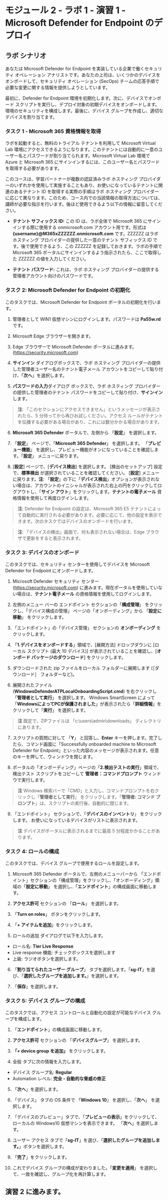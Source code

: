 # モジュール 2 - ラボ 1 - 演習 1 - Microsoft Defender for Endpoint のデプロイ

## ラボ シナリオ

あなたは Microsoft Defender for Endpoint を実装している企業で働くセキュリティ オペレーション アナリストです。あなたの上司は、いくつかのデバイスをオンボードして、セキュリティ オペレーション (SecOps) チームの応答手順で必要な変更に関する情報を提供しようとしています。

最初に、Defender for Endpoint 環境を初期化します。次に、デバイスでオンボード スクリプトを実行し、デプロイ対象の初期デバイスをオンボードします。環境のセキュリティを構成します。最後に、デバイス グループを作成し、適切なデバイスを割り当てます。

### タスク 1 - Microsoft 365 資格情報を取得

ラボを起動すると、無料のトライアル テナントを利用して Microsoft Virtual Lab 環境にアクセスできるようになります。このテナントには自動的に一意のユーザー名とパスワードが割り当てられます。Microsoft Virtual Lab 環境で Azure と Microsoft 365 にサインインするには、このユーザー名とパスワードを取得する必要があります。 

このコースは、学習パートナーが複数の認証済みラボ ホスティング プロバイダーのいずれかを使用して実施することもあり、お使いになっているテナントに関連のあるテナント ID を取得する実際の手順はラボ ホスティング プロバイダーに応じて異なります。このため、コース内での当該情報の取得方法については、講師が必要な指示を行います。後ほど使用できるよう以下の情報に留意してください。

- **テナント サフィックス ID:** この ID は、ラボ全体で Microsoft 365 にサインインする際に使用する onmicrosoft.com アカウント用です。形式は **{username}@M365xZZZZZZ.onmicrosoft.com** です。ZZZZZZ はラボ ホスティング プロバイダーの提供した一意のテナント サフィックス ID です。後で使用できるよう、この ZZZZZZ を記録しておきます。ラボの手順で Microsoft 365 ポータルにサインインするよう指示されたら、ここで取得した ZZZZZZ の値を入力してください。
    
- **テナント パスワード:** これは、ラボ ホスティング プロバイダーの提供する管理者アカウント向けのパスワードです。
	

### タスク 2: Microsoft Defender for Endpoint の初期化

このタスクでは、Microsoft Defender for Endpoint ポータルの初期化を行います。

1. 管理者として WIN1 仮想マシンにログインします。パスワードは **Pa55w.rd** です。  

2. Microsoft Edge ブラウザーを開きます。

3. Edge ブラウザーで Microsoft Defender ポータルに進みます。 (https://security.microsoft.com)

4. **サインイン** ダイアログボックスで、ラボ ホスティング プロバイダーの提供した管理者ユーザー名のテナント電子メール アカウントをコピーして貼り付け、「**次へ**」を選択します。

5. **パスワードの入力**ダイアログ ボックスで、ラボ ホスティング プロバイダーの提供した管理者のテナント パスワードをコピーして貼り付け、**サインイン**します。

> **注**: 「このセクションにアクセスできません」というメッセージが表示されたら、5 分待ってから再びお試しください。アクセス ルールがテナントを伝播する必要がある場合があり、これには数分かかる場合があります。  

6. **Microsoft 365 Defender** ポータルで、左側から 「**設定**」 を選択します。

7. 「**設定**」 ページで、「**Microsoft 365 Defender**」 を選択します。  「**プレビュー機能**」 を選択し、プレビュー機能がオンになっていることを確認します。「**設定**」 メニューに戻ります。

8. [**設定**] ページで、[**デバイス検出**] を選択します。 [検出のセットアップ] 設定で、**標準検出** が選択されていることを確認してください。 [**設定**] メニューに戻ります。**注**: 「**設定**」の下に「**デバイス検出**」オプションが表示されない場合は、アカウントのイニシャルが表示された右上の円をクリックしてログアウトし、「**サイン アウト**」をクリックします。**テナントの電子メール** 資格情報を使用して再度ログインします。

> **注**: Defender for Endpoint の設定は、Microsoft 365 E5 テナントによって自動的に実行される必要があります。必要に応じて、他の設定を表示できます。次のタスクではデバイスのオンボードを行います。

> **注**: 「デバイスの検出」画面で、何も表示されない場合は、Edge ブラウザで更新をすると表示されます。

### タスク 3: デバイスのオンボード

このタスクでは、セキュリティ センターを使用してデバイスを Microsoft Defender for Endpoint にオンボードします。

1. Microsoft Defender セキュリティ センター (https://security.microsoft.com) に進みます。現在ポータルを使用していない場合は、**テナント電子メール** の資格情報を使用してログインします。

2. 左側のメニュー バーの エンドポイント セクションの「**構成管理**」 をクリックし、「デバイス構成の管理」 ページの「オンボーディング」から 「**設定に移動**」 をクリックします。

3. 「エンドポイント」の「デバイス管理」 セクションの **オンボーディング** をクリックします。

4. 「**1.デバイスをオンボードする**」領域で、[展開方法] ドロップダウンに [ローカル スクリプト (最大 10 デバイス)] が表示されていることを確認し、[**オンボード パッケージのダウンロード**] をクリックします。

5. ダウンロードされた zip ファイルをローカル フォルダーに展開します (［ダウンロード］ フォルダーなど)。

6. 展開されたファイル (**WindowsDefenderATPLocalOnboardingScript.cmd**) を右クリックし「**管理者として実行**」 を選択します。  Windows SmartScreen によって「**WindowsによってPCが保護されました**」が表示されたら「**詳細情報**」をクリックして「**実行**」 を選択します。</BR>

> **注** 既定で、ZIPファイルは 「c:\users\admin\downloads」 ディレクトリにあります。
    
7. スクリプトの質問に対して 「**Y**」 と回答し、**Enter** キーを押します。完了したら、コマンド画面に「Successfully onboarded machine to Microsoft Defender for Endpoint」といった内容のメッセージが表示されます。任意のキーを押して、ウィンドウを閉じます。

8. ポータルの「オンボーディング」ページの「**2.検出テストの実行**」領域で、検出テスト スクリプトをコピーして **管理者：コマンドプロンプト** ウィンドウで実行します。</BR>

> **注** Windows 検索バーで「*CMD*」と入力し、コマンドプロンプトを右クリックし「**管理者として実行**」 をクリックします。「**管理者: コマンド プロンプト**」は、スクリプトの実行後、自動的に閉じます。

9. 「エンドポイント」 セクションで、「**デバイスのインベントリ**」 をクリックします。  お使いになっているデバイスがリストに表示されます。</BR>

> **注** デバイスがポータルに表示されるまでに最高 5 分程度かかることがあります。

### タスク 4: ロールの構成

このタスクでは、デバイス グループで使用するロールを設定します。

1. Microsoft 365 Defender ポータルで、左側のメニューバーから 「エンドポイント」セクションの「構成管理」をクリックし、「オンボーディング」領域の「**設定に移動**」 を選択し、「**エンドポイント**」の構成画面に移動します。 

2. **アクセス許可** セクションの 「**ロール**」 を選択します。

3. 「**Turn on roles**」 ボタンをクリックします。

4. 「**+ アイテムを追加**」をクリックします。

5. ロールの追加 ダイアログで以下を入力します。

- ロール名: **Tier Live Response**
- Live response 機能: チェックボックスを選択します
- 上級: ラジオボタンを選択します。

6. 「**割り当てられたユーザー グループ**」 タブを選択します。「**sg-IT**」を選び、「**選択したグループを追加します。**」を選択します。

7. 「**保存**」を選択します。


### タスク 5: デバイス グループの構成

このタスクでは、アクセス コントロールと自動化の設定が可能なデバイス グループを構成します。

1. 「**エンドポイント**」の構成画面に移動します。 

2. **アクセス許可** セクションの 「**デバイスグループ**」 を選択します。

3. **「+ device group を追加」** をクリックします。

4. 全般 タブに次の情報を入力します。

- デバイス グループ名: **Regular**
- Automation レベル: **完全 - 自動的な脅威の修正**

5. 「**次へ**」を選択します。

6. 「デバイス」 タブの OS 条件で 「**Windows 10**」 を選択し、「**次へ**」 を選択します。

7. 「デバイスのプレビュー」タブで、「**プレビューの表示**」をクリックして、ローカルの Windows10 仮想マシンを表示できます。  「**次へ**」を選択します。

8. ユーザー アクセス タブで「**sg-IT**」を選び、「**選択したグループを追加します。**」ボタンを選択します。

9. 「**完了**」をクリックします。

10. これでデバイス グループの構成が変わりました。「**変更を適用**」 を選択して、一致を確認し、グループ化を再計算します。


## 演習 2 に進みます。

